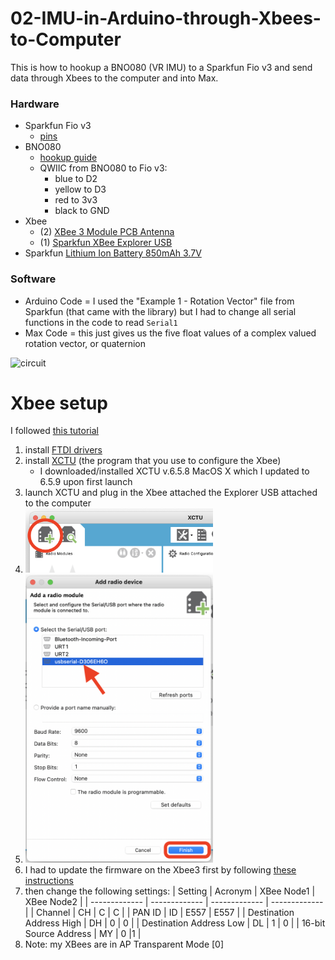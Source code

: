 # 02-IMU-in-Arduino-through-Xbees-to-Computer

This is how to hookup a BNO080 (VR IMU) to a Sparkfun Fio v3 and send data through Xbees to the computer and into Max.

### Hardware
- Sparkfun Fio v3
  - [pins](https://learn.sparkfun.com/tutorials/pro-micro--fio-v3-hookup-guide/hardware-overview-fio-v3)
- BNO080
  - [hookup guide](https://learn.sparkfun.com/tutorials/qwiic-vr-imu-bno080-hookup-guide)
  - QWIIC from BNO080 to Fio v3:
    - blue to D2
    - yellow to D3
    - red to 3v3
    - black to GND
- Xbee
  - (2) [XBee 3 Module PCB Antenna](https://www.sparkfun.com/products/15126)
  - (1) [Sparkfun XBee Explorer USB](https://www.sparkfun.com/products/11812)
- Sparkfun [Lithium Ion Battery 850mAh 3.7V](https://www.sparkfun.com/products/13854)

### Software
- Arduino Code = I used the "Example 1 - Rotation Vector" file from Sparkfun (that came with the library) but I had to change all serial functions in the code to read `Serial1`
- Max Code = this just gives us the five float values of a complex valued rotation vector, or quaternion

![circuit](/media/02-IMU-in-Arduino-through-Xbees-to-Computer.jpg)

# Xbee setup

I followed [this tutorial](https://learn.sparkfun.com/tutorials/exploring-xbees-and-xctu#configuring-networks)

1. install [FTDI drivers](https://ftdichip.com/drivers/vcp-drivers/)
2. install [XCTU](https://hub.digi.com/support/products/xctu/) (the program that you use to configure the Xbee)
    - I downloaded/installed XCTU v.6.5.8 MacOS X which I updated to 6.5.9 upon first launch
3. launch XCTU and plug in the Xbee attached the Explorer USB attached to the computer
4. <img src="/media/XCTU_add-xbee.png" width="300">
5. <img src="/media/XCTU_choose-usb.png" width="300">
6. I had to update the firmware on the Xbee3 first by following [these instructions](https://learn.sparkfun.com/tutorials/exploring-xbees-and-xctu#xbee3)
7. then change the following settings:
    | Setting  | Acronym | XBee Node1 | XBee Node2 |
    | ------------- | ------------- | ------------- | ------------- |
    | Channel  | CH  | C | C |
    | PAN ID | ID | E557 | E557 |
    | Destination Address High | DH | 0 | 0 |
    | Destination Address Low | DL | 1 | 0 |
    | 16-bit Source Address | MY | 0 |1 |
8. Note: my XBees are in AP Transparent Mode [0]

